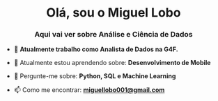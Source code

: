 <h1 align="center">Olá, sou o Miguel Lobo</h1>
<h3 align="center">Aqui vai ver sobre Análise e Ciência de Dados</h3>

- 🔭 **Atualmente trabalho como Analista de Dados na G4F.**

- 🌱 Atualmente estou aprendendo sobre: **Desenvolvimento de Mobile**

- 💬 Pergunte-me sobre: **Python, SQL e Machine Learning**

- 📫 Como me encontrar: **miguellobo001@gmail.com**
